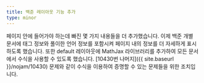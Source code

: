 ```yaml
---
title: 백준 레이아웃 기능 추가
type: minor
---
```


페이지 안에 들어가야 하는데 빠진 몇 가지 내용들을 더 추가했습니다. 이제 백준 개별 문서에 태그 정보와 풀이한 언어 정보를 포함시켜 페이지 내의 정보를 더 자세하게 표시하도록 했습니다. 또한 default 레이아웃에 MathJax 라이브러리를 추가하여 모든 문서에서 수식을 사용할 수 있도록 했습니다. [10430번 나머지]({{ site.baseurl }}/nojam/10430) 문제와 같이 수식을 이용하여 증명할 수 있는 문제들을 위한 조치입니다.